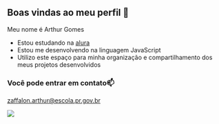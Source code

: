 ## Boas vindas ao meu perfil 🖤

Meu nome é Arthur Gomes

- Estou estudando na [alura](https://www.alura.com.br)
- Estou me desenvolvendo na linguagem JavaScript
- Utilizo este espaço para minha organização e compartilhamento dos meus projetos desenvolvidos

### Você pode entrar em contato📫
zaffalon.arthur@escola.pr.gov.br 

![](https://media1.tenor.com/m/vtZV-Da3wQYAAAAC/homer-simpson-the-simpsons.gif)
